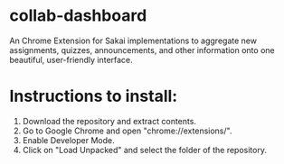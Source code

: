 # collab-dashboard

An Chrome Extension for Sakai implementations to aggregate new assignments, quizzes, announcements, and other information onto one beautiful, user-friendly interface.

# Instructions to install:
1. Download the repository and extract contents.
2. Go to Google Chrome and open "chrome://extensions/".
3. Enable Developer Mode.
4. Click on "Load Unpacked" and select the folder of the repository.
